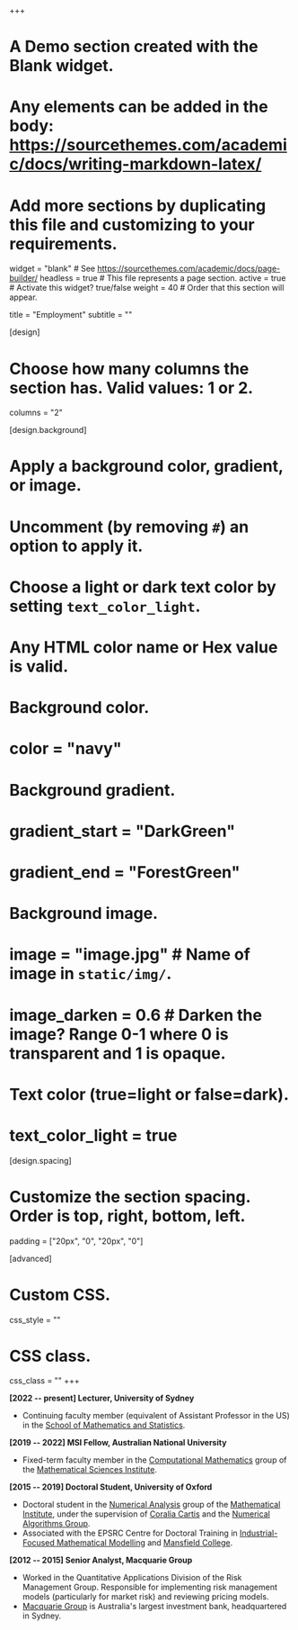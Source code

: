 +++
# A Demo section created with the Blank widget.
# Any elements can be added in the body: https://sourcethemes.com/academic/docs/writing-markdown-latex/
# Add more sections by duplicating this file and customizing to your requirements.

widget = "blank"  # See https://sourcethemes.com/academic/docs/page-builder/
headless = true  # This file represents a page section.
active = true  # Activate this widget? true/false
weight = 40  # Order that this section will appear.

title = "Employment"
subtitle = ""

[design]
  # Choose how many columns the section has. Valid values: 1 or 2.
  columns = "2"

[design.background]
  # Apply a background color, gradient, or image.
  #   Uncomment (by removing `#`) an option to apply it.
  #   Choose a light or dark text color by setting `text_color_light`.
  #   Any HTML color name or Hex value is valid.

  # Background color.
  # color = "navy"
  
  # Background gradient.
  # gradient_start = "DarkGreen"
  # gradient_end = "ForestGreen"
  
  # Background image.
  # image = "image.jpg"  # Name of image in `static/img/`.
  # image_darken = 0.6  # Darken the image? Range 0-1 where 0 is transparent and 1 is opaque.

  # Text color (true=light or false=dark).
  # text_color_light = true

[design.spacing]
  # Customize the section spacing. Order is top, right, bottom, left.
  padding = ["20px", "0", "20px", "0"]

[advanced]
 # Custom CSS. 
 css_style = ""
 
 # CSS class.
 css_class = ""
+++

**[2022 -- present] Lecturer, University of Sydney**

* Continuing faculty member (equivalent of Assistant Professor in the US) in the [School of Mathematics and Statistics](https://www.maths.usyd.edu.au/).

**[2019 -- 2022] MSI Fellow, Australian National University**

* Fixed-term faculty member in the [Computational Mathematics](https://maths.anu.edu.au/research/groups/computational-mathematics) group of the [Mathematical Sciences Institute](https://maths.anu.edu.au).

**[2015 -- 2019] Doctoral Student, University of Oxford**

* Doctoral student in the [Numerical Analysis](https://www.maths.ox.ac.uk/groups/numerical-analysis) group of the [Mathematical Institute](https://www.maths.ox.ac.uk), under the supervision of [Coralia Cartis](https://www.maths.ox.ac.uk/people/coralia.cartis) and the [Numerical Algorithms Group](https://www.nag.com).
* Associated with the EPSRC Centre for Doctoral Training in [Industrial-Focused Mathematical Modelling](https://www.maths.ox.ac.uk/study-here/postgraduate-study/industrially-focused-mathematical-modelling-epsrc-cdt) and [Mansfield College](https://www.mansfield.ox.ac.uk).

**[2012 -- 2015] Senior Analyst, Macquarie Group**

* Worked in the Quantitative Applications Division of the Risk Management Group. Responsible for implementing risk management models (particularly for market risk) and reviewing pricing models.
* [Macquarie Group](https://www.macquarie.com/au/about/company) is Australia's largest investment bank, headquartered in Sydney.
